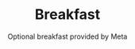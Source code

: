 ---
# Determines which item appears first on the schedule (lowest number (0) appears first)
sequence_id: 1

day: Wednesday, 12th

# Time of the event
time: 9:00 - 10:10

# Title of the event
title: Breakfast
subtitle: Optional breakfast provided by Meta

# Speaker Info
# speaker: Organizers
# webpage: /organizers
# affil: Buzz University
# affil_link: https://buzz.edu
# affil2: Buzz University
# affil2_link: https://buzz.edu

# Image
# img: ../organizers/frank.jpg
# img_link: /organizers
---